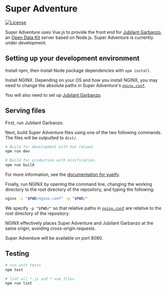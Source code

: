 <!--
Copyright 2017 Super Adventure Developers
See the NOTICE file at the top-level directory of this distribution and at
https://github.com/nafundi/super-adventure/blob/master/NOTICE.

This file is part of Super Adventure. It is subject to the license terms in
the LICENSE file found in the top-level directory of this distribution and at
https://www.apache.org/licenses/LICENSE-2.0. No part of Super Adventure,
including this file, may be copied, modified, propagated, or distributed
except according to the terms contained in the LICENSE file.
-->
# Super Adventure

[![License](https://img.shields.io/badge/license-Apache_2.0-blue.svg)](https://opensource.org/licenses/Apache-2.0)

Super Adventure uses Vue.js to provide the front end for [Jubilant Garbanzo](https://github.com/nafundi/jubilant-garbanzo), an [Open Data Kit](https://opendatakit.org/) server based on Node.js. Super Adventure is currently under development.

## Setting up your development environment

Install npm, then install Node package dependencies with `npm install`.

Install NGINX. Depending on your OS and how you install NGINX, you may need to change the absolute paths in Super Adventure's [`nginx.conf`](/nginx.conf).

You will also need to set up [Jubilant Garbanzo](https://github.com/nafundi/jubilant-garbanzo).

## Serving files

First, run Jubilant Garbanzo.

Next, build Super Adventure files using one of the two following commands. The files will be outputted to `dist/`.

```bash
# Build for development with hot reload.
npm run dev

# Build for production with minification.
npm run build
```

For more information, see the [documentation for vueify](https://github.com/vuejs/vueify).

Finally, run NGINX by opening the command line, changing the working directory to the root directory of the repository, and typing the following:

```bash
nginx -c "$PWD/nginx.conf" -p "$PWD/"
```

We specify `-p "$PWD/"` so that relative paths in [`nginx.conf`](/nginx.conf) are relative to the root directory of the repository.

NGINX effectively places Super Adventure and Jubilant Garbanzo at the same origin, avoiding cross-origin requests.

Super Adventure will be available on port 8080.

## Testing

```bash
# run unit tests
npm test

# lint all *.js and *.vue files
npm run lint
```
